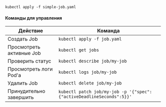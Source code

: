 ```shell
kubectl apply -f simple-job.yaml
```



#### **Команды для управления**

| Действие                              | Команда |
| ----------------------------------------------- | ---------------- |
| Создать Job                            | `kubectl apply -f job.yaml`               |
| Просмотреть активные Job   | `kubectl get jobs`               |
| Проверить статус               | `kubectl describe job/my-job`               |
| Просмотреть логи Pod'а        | `kubectl logs job/my-job`               |
| Удалить Job                            | `kubectl delete job/my-job`               |
| Принудительно завершить | `kubectl patch job/my-job -p '{"spec":{"activeDeadlineSeconds":5}}'`               |           |espace=my-ns`               | Переключиться на Namespace                     |